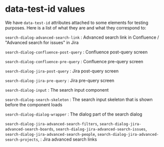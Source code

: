 # data-test-id values

We have `data-test-id` attributes attached to some elements for testing purposes. Here is a list of what they are and what they correspond to:

`search-dialog-advanced-search-link` : Advanced search link in Confluence / "Advanced search for issues" in Jira

`search-dialog-confluence-post-query` : Confluence post-query screen

`search-dialog-confluence-pre-query` : Confluence pre-query screen

`search-dialog-jira-post-query` : Jira post-query screen

`search-dialog-jira-pre-query` : Jira pre-query screen

`search-dialog-input` : The search input component

`search-dialog-search-skeleton` : The search input skeleton that is shown before the component loads

`search-dialog-dialog-wrapper` : The dialog part of the search dialog

`search-dialog-jira-advanced-search-filters`, `search-dialog-jira-advanced-search-boards`, `search-dialog-jira-advanced-search-issues`, `search-dialog-jira-advanced-search-people`, `search-dialog-jira-advanced-search-projects`, : Jira advanced search links
